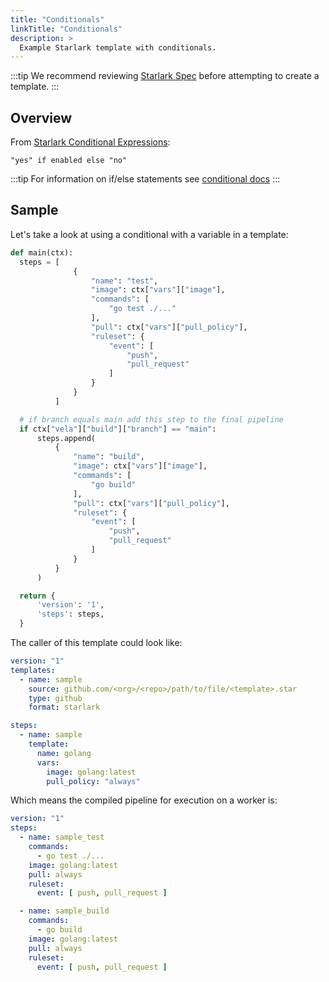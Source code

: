 ```yaml
---
title: "Conditionals"
linkTitle: "Conditionals"
description: >
  Example Starlark template with conditionals.
---
```


:::tip
We recommend reviewing [Starlark Spec](https://github.com/bazelbuild/starlark/blob/master/spec.md) before attempting to create a template.
:::

## Overview

From [Starlark Conditional Expressions](https://github.com/google/starlark-go/blob/master/doc/spec.md#conditional-expressions):

```text
"yes" if enabled else "no"
```

:::tip
For information on if/else statements see [conditional docs](https://github.com/google/starlark-go/blob/master/doc/spec.md#conditional-expressions)
:::

## Sample

Let's take a look at using a conditional with a variable in a template:

```python
def main(ctx):
  steps = [
              {
                  "name": "test",
                  "image": ctx["vars"]["image"],
                  "commands": [
                      "go test ./..."
                  ],
                  "pull": ctx["vars"]["pull_policy"],
                  "ruleset": {
                      "event": [
                          "push",
                          "pull_request"
                      ]
                  }
              }
          ]

  # if branch equals main add this step to the final pipeline
  if ctx["vela"]["build"]["branch"] == "main":
      steps.append(
          {
              "name": "build",
              "image": ctx["vars"]["image"],
              "commands": [
                  "go build"
              ],
              "pull": ctx["vars"]["pull_policy"],
              "ruleset": {
                  "event": [
                      "push",
                      "pull_request"
                  ]
              }
          }
      )

  return {
      'version': '1',
      'steps': steps,
  }
```

The caller of this template could look like:

```yaml
version: "1"
templates:
  - name: sample
    source: github.com/<org>/<repo>/path/to/file/<template>.star
    type: github
    format: starlark

steps:
  - name: sample
    template:
      name: golang
      vars:
        image: golang:latest
        pull_policy: "always"
```

Which means the compiled pipeline for execution on a worker is:

```yaml
version: "1"
steps:
  - name: sample_test
    commands:
      - go test ./...
    image: golang:latest
    pull: always
    ruleset:
      event: [ push, pull_request ]

  - name: sample_build
    commands:
      - go build
    image: golang:latest
    pull: always
    ruleset:
      event: [ push, pull_request ]
```
